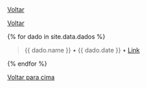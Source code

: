 <div id="voltar"> <a href="./index.md">Voltar</a></div>

[Voltar](./index.md) 

{% for dado in site.data.dados %}

> {{ dado.name }} • {{ dado.date }} • <a href="{{ dado.link }}">Link</a><br>

{% endfor %}

<a href="#voltar">Voltar para cima</a>
